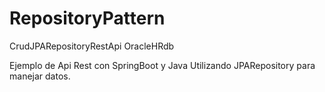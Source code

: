 # RepositoryPattern
CrudJPARepositoryRestApi OracleHRdb

Ejemplo de Api Rest con SpringBoot y Java
Utilizando JPARepository para manejar datos. 
